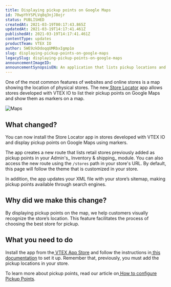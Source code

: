 ```yaml
---
title: Displaying pickup points on Google Maps
id: 70wpYhYSPLVq8q3njJ8ojr
status: PUBLISHED
createdAt: 2021-03-19T00:17:43.865Z
updatedAt: 2021-03-19T14:17:41.461Z
publishedAt: 2021-03-19T14:17:41.461Z
contentType: updates
productTeam: VTEX IO
author: 5WE9zkDdoqqUMRbxIgmp1o
slug: displaying-pickup-points-on-google-maps
legacySlug: displaying-pickup-points-on-google-maps
announcementImageID: 
announcementSynopsisEN: An application that lists pickup locations and displays them as markers on Google Maps.
---
```


One of the most common features of websites and online stores is a map showing the location of physical stores. The new[ Store Locator](https://apps.vtex.com/vtex-store-locator/p#overview) app allows stores developed with VTEX IO to list their pickup points on Google Maps and show them as markers on a map.

![Maps](https://images.ctfassets.net/alneenqid6w5/5Y2mR6XMrFEcRFTAapWrGY/ac3eb4449114856b2c0e573644840dec/mapas.png)

## What changed?

You can now install the Store Locator app in stores developed with VTEX IO and display pickup points on Google Maps using markers.

The app creates a new route that lists retail stores previously added as pickup points in your Admin's_ Inventory & shipping_ module. You can also access the new route using the `/stores` path in your store's URL. By default, this page will follow the theme that is customized in your store.

In addition, the app updates your XML file with your store’s sitemap, making pickup points available through search engines.

## Why did we make this change?
By displaying pickup points on the map, we help customers visually recognize the store’s location. This feature facilitates the process of choosing the best store for pickup.

## What you need to do
Install the app from the[ VTEX App Store](https://apps.vtex.com/vtex-store-locator/p#overview) and follow the instructions in[ this documentation](https://developers.vtex.com/vtex-developer-docs/docs/vtex-store-locator) to set it up. Remember that, previously, you must add the pickup locations in your store.

To learn more about pickup points, read our article on[ How to configure Pickup Points](https://help.vtex.com/en/tutorial/adding-pickup-points--2R5ClQiwe4KoSQgsuiOw4E).

